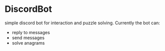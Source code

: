 # DiscordBot
simple discord bot for interaction and puzzle solving.
Currently the bot can:
  - reply to messages
  - send messages
  - solve anagrams
